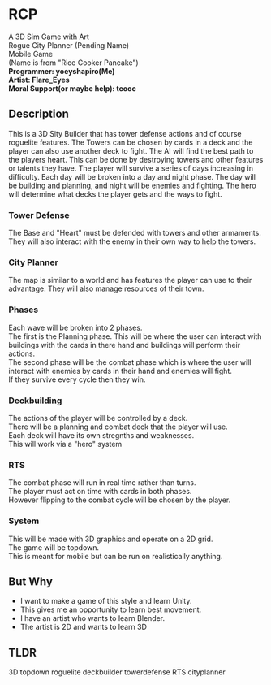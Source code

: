 # RCP
 A 3D Sim Game with Art <br>
 Rogue City Planner (Pending Name)<br>
 Mobile Game <br>
 (Name is from "Rice Cooker Pancake") <br>
 **Programmer: yoeyshapiro(Me)** <br>
 **Artist: Flare_Eyes** <br>
 **Moral Support(or maybe help): tcooc**

## Description
This is a 3D Sity Builder that has tower defense actions and of course roguelite features. The Towers can be chosen by cards in a deck and the player can also use another deck to fight. The AI will find the best path to the players heart. This can be done by destroying towers and other features or talents they have. The player will survive a series of days increasing in difficulty. Each day will be broken into a day and night phase. The day will be building and planning, and night will be enemies and fighting. The hero will determine what decks the player gets and the ways to fight.

### Tower Defense
The Base and "Heart" must be defended with towers and other armaments. They will also interact with the enemy in their own way to help the towers.

### City Planner
The map is similar to a world and has features the player can use to their advantage. They will also manage resources of their town.

### Phases
Each wave will be broken into 2 phases. <br>
The first is the Planning phase. This will be where the user can interact with buildings with the cards in there hand and buildings will perform their actions. <br>
The second phase will be the combat phase which is where the user will interact with enemies by cards in their hand and enemies will fight. <br>
If they survive every cycle then they win.

### Deckbuilding
The actions of the player will be controlled by a deck. <br>
There will be a planning and combat deck that the player will use. <br>
Each deck will have its own stregnths and weaknesses. <br>
This will work via a "hero" system

### RTS
The combat phase will run in real time rather than turns. <br>
The player must act on time with cards in both phases. <br>
However flipping to the combat cycle will be chosen by the player.

### System
This will be made with 3D graphics and operate on a 2D grid. <br>
The game will be topdown. <br>
This is meant for mobile but can be run on realistically anything.

## But Why
- I want to make a game of this style and learn Unity.
- This gives me an opportunity to learn best movement.
- I have an artist who wants to learn Blender.
- The artist is 2D and wants to learn 3D

## TLDR
3D topdown roguelite deckbuilder towerdefense RTS cityplanner
